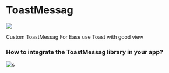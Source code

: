 # ToastMessag

[![](https://jitpack.io/v/MohamedNajib/ToastMessag.svg)](https://jitpack.io/#MohamedNajib/ToastMessag)

Custom ToastMessag For Ease use Toast with good view

### How to integrate the ToastMessag library in your app?

![s](https://user-images.githubusercontent.com/50467719/62870332-c943b300-bd19-11e9-8bea-c9ed680d565a.PNG)

